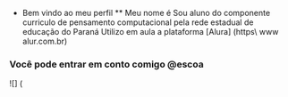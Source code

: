 * Bem vindo ao meu perfil **
Meu nome é
Sou aluno do componente curriculo de pensamento computacional pela rede estadual de educação do Paraná
Utilizo em aula a plataforma
[Alura] (https\\ www alur.com.br)
### Você pode entrar em conto comigo @escoa
![] (
